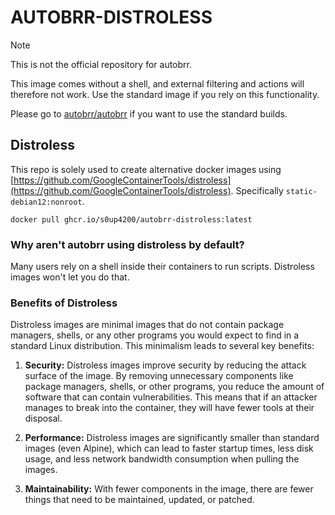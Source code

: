 # AUTOBRR-DISTROLESS

> [!NOTE]
> This is not the official repository for autobrr.
>
> This image comes without a shell, and external filtering and actions will therefore not work. Use the standard image if you rely on this functionality.
> 
> Please go to [autobrr/autobrr](https://github.com/autobrr/autobrr) if you want to use the standard builds.

## Distroless

This repo is solely used to create alternative docker images using [https://github.com/GoogleContainerTools/distroless](https://github.com/GoogleContainerTools/distroless). Specifically `static-debian12:nonroot`.

```shell
docker pull ghcr.io/s0up4200/autobrr-distroless:latest
```

### Why aren't autobrr using distroless by default?
Many users rely on a shell inside their containers to run scripts. Distroless images won't let you do that.

### Benefits of Distroless

Distroless images are minimal images that do not contain package managers, shells, or any other programs you would expect to find in a standard Linux distribution.
This minimalism leads to several key benefits:

1. **Security:** Distroless images improve security by reducing the attack surface of the image. By removing unnecessary components like package managers, shells, or other programs, you reduce the amount of software that can contain vulnerabilities. This means that if an attacker manages to break into the container, they will have fewer tools at their disposal.

2. **Performance:** Distroless images are significantly smaller than standard images (even Alpine), which can lead to faster startup times, less disk usage, and less network bandwidth consumption when pulling the images.

3. **Maintainability:** With fewer components in the image, there are fewer things that need to be maintained, updated, or patched.
